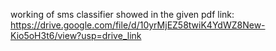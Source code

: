working of sms classifier showed in the given pdf link:
https://drive.google.com/file/d/10yrMjEZ58twiK4YdWZ8New-Kio5oH3t6/view?usp=drive_link
